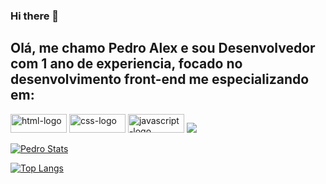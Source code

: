 ### Hi there 👋

<h2>Olá, me chamo Pedro Alex e sou Desenvolvedor com 1 ano de experiencia, focado no desenvolvimento front-end me especializando em:</h2>

<img src="https://img.shields.io/badge/HTML5-E34F26?style=for-the-badge&logo=html5&logoColor=white" alt= "html-logo" height="30px" width="90px" />
<img src= "https://img.shields.io/badge/CSS3-1572B6?style=for-the-badge&logo=css3&logoColor=white" alt="css-logo" height="30px" width="90px"/>
<img src="https://img.shields.io/badge/JavaScript-323330?style=for-the-badge&logo=javascript&logoColor=F7DF1E" alt="javascript-logo" height="30px" width="90px"/>
<img src="https://img.shields.io/badge/React-20232A?style=for-the-badge&logo=react&logoColor=61DAFB"
     </br>
     </br> 
     
[![Pedro Stats](https://github-readme-stats.vercel.app/api?username=PedroAlex65)](https://github.com/anuraghazra/github-readme-stats)

[![Top Langs](https://github-readme-stats.vercel.app/api/top-langs/?username=PedroAlex65&layout=compact)](https://github.com/anuraghazra/github-readme-stats)
